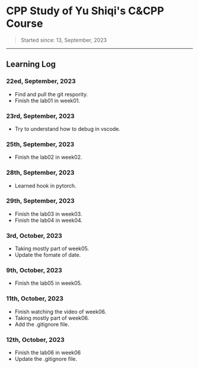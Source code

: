 # CPP Study of Yu Shiqi's C&CPP Course
> Started since: 13, September, 2023
___
## Learning Log

### 22ed, September, 2023
- Find and pull the git respority.
- Finish the lab01 in week01.

### 23rd, September, 2023
- Try to understand how to debug in vscode.

### 25th, September, 2023
- Finish the lab02 in week02.

### 28th, September, 2023
- Learned hook in pytorch.

### 29th, September, 2023
- Finish the lab03 in week03.
- Finish the lab04 in week04.

### 3rd, October, 2023
- Taking mostly part of week05.
- Update the fomate of date.

### 9th, October, 2023
- Finish the lab05 in week05.

### 11th, October, 2023
- Finish watching the video of week06.
- Taking mostly part of week06.
- Add the .gitignore file.

### 12th, October, 2023
- Finish the lab06 in week06
- Update the .gitignore file.